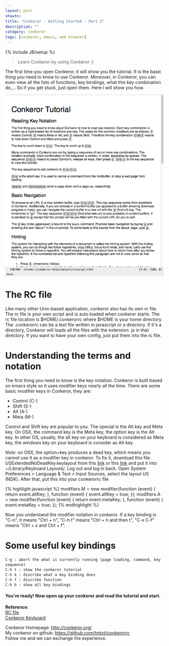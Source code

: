 ```yaml
---
layout: post
showtn: 
title: "Conkeror - Getting Started - Part 2"
description: ""
category: conkeror
tags: [conkeror, emacs, web browser]
---
```

{% include JB/setup %}

> Learn Conkeror by using Conkeror ;)

The first time you open Conkeror, it will show you the tutorial. It is the basic thing you need to know to use Conkeror. Moreover, in Conkeror, you can even view all the lists of functions, key bindings, what this key combination do,... So if you get stuck, just open them. Here I will show you how.

![Conkeror Tutorial](/files/2012-12-25-conkeror---getting-started---part-2/tutorial.png)

<!-- more -->

# The RC file

Like many other Unix-based application, conkeror also has its own rc file. The rc file is your own script and is auto loaded when conkeror starts. The rc file location is $HOME/.conkerorrc where $HOME is your home directory. The .conkerorrc can be a text file written in javascript or a directory. If it's a directory, Conkeror will loads all the files with the extension .js in that directory. If you want to have your own config, just put them into the rc file.

# Understanding the terms and notation

The first thing you need to know is the key notation. Conkeror is built based on emacs style so it uses modifier keys nearly all the time. There are some basic modifier keys in Conkeror, they are:  
* Control (C-)
* Shift (S-)
* Alt (A-)
* Meta (M-)

Control and Shift key are popular to you. The special is the Alt key and Meta key. On OSX, the command key is the Meta key, the option key is the Alt key. In other OS, usually, the alt key on your keyboard is considered as Meta key, the windows key on your keyboard is consider as Alt key.

*Note*: on OSX, the option+key produces a dead key, which means you cannot use it as a modifier key in conkeror. To fix it, download this file USExtendedNoDeadKey.keylayout from this [link](http://conkeror.org/Keyboard?action=AttachFile&do=view&target=USExtendedNoDeadKey.keylayout) or this [link](/files/2012-12-25-conkeror---getting-started---part-2/USExtendedNoDeadKey.keylayout) and put it into ~/Library/Keyboard Layouts/. Log out and log in back. Open System Preferences > Language & Text > Input Sources, select the layout US (NDK). After that, put this into your conkerorrc file

{% highlight javascript %}
modifiers.M = new modifier(function (event) { return event.altKey; },
                           function (event) { event.altKey = true; });
modifiers.A = new modifier(function (event) { return event.metaKey; },
                           function (event) { event.metaKey = true; });
{% endhighlight %}

Now you understand the modifier notation in conkeror. If a key binding is "C-n", it means "Ctrl + n", "C-h t" means "Ctrl + h and then t", "C-x C-f" means "Ctrl + x and Ctrl + f".

# Some useful key bindings

    C-g : abort the what is currently running (page loading, command, key sequence)  
	C-h t : show the conkeror tutorial  
	C-h k : discribe what a key binding does  
	C-h f : discribe function  
	C-h b : show all key bindings

#### You're ready! Now open up your conkeror and read the tutorial and start.

**Reference**:  
[RC file](http://conkeror.org/ConkerorRC)  
[Conkeror Keyboard](http://conkeror.org/Keyboard)  

Conkeror Homepage: <http://conkeror.org/>  
My conkeror on github: <https://github.com/tmtxt/conkerorrc>  
Follow me and we can exchange the experience.
